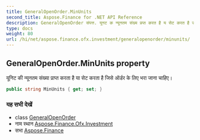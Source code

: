 ```yaml
---
title: GeneralOpenOrder.MinUnits
second_title: Aspose.Finance for .NET API Reference
description: GeneralOpenOrder संपत्त. यूनट क न्यूनतम संख्य प्रप्त करत है य सेट करत है जसे ऑर्डर के लए भर जन चहए
type: docs
weight: 80
url: /hi/net/aspose.finance.ofx.investment/generalopenorder/minunits/
---
```

## GeneralOpenOrder.MinUnits property

यूनिट की न्यूनतम संख्या प्राप्त करता है या सेट करता है जिसे ऑर्डर के लिए भरा जाना चाहिए।

```csharp
public string MinUnits { get; set; }
```

### यह सभी देखें

* class [GeneralOpenOrder](../)
* नाम स्थान [Aspose.Finance.Ofx.Investment](../../generalopenorder/)
* सभा [Aspose.Finance](../../../)


